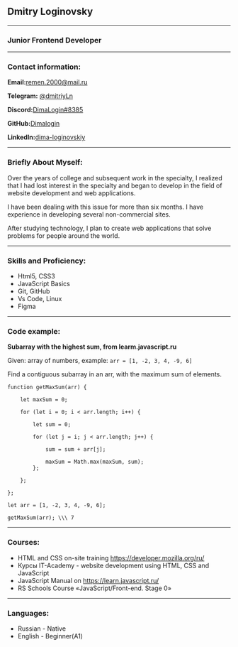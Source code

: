##  Dmitry Loginovsky

***

### Junior Frontend Developer

---

### Contact information:

**Email:**[remen.2000@mail.ru](remen.2000@mail.ru) 

**Telegram:** [@dmitriyLn](https://t.me/dmitriyLn)  

**Discord:**[DimaLogin#8385]()

**GitHub:**[Dimalogin](https://github.com/Dimalogin)

**LinkedIn:**[dima-loginovskiy](https://www.linkedin.com/in/dima-loginovskiy-87205521a/)

---

### Briefly About Myself:

Over the years of college and subsequent work in the specialty, I realized that I had lost interest in the specialty and began to develop in the field of website development and web applications.
  
I have been dealing with this issue for more than six months. I have experience in developing several non-commercial sites.

After studying technology, I plan to create web applications that solve problems for people around the world.

---

### Skills and Proficiency:

* Html5, CSS3
* JavaScript Basics
* Git, GitHub
* Vs Code, Linux
* Figma

---

### Code example:

**Subarray with the highest sum, from learm.javascript.ru** 

Given: array of numbers,  example: `arr = [1, -2, 3, 4, -9, 6]`

Find a contiguous subarray in an arr, with the maximum sum of elements.

```
function getMaxSum(arr) {

    let maxSum = 0;

    for (let i = 0; i < arr.length; i++) {

        let sum = 0;

        for (let j = i; j < arr.length; j++) {

            sum = sum + arr[j];

            maxSum = Math.max(maxSum, sum);
        };

    };

};

let arr = [1, -2, 3, 4, -9, 6];

getMaxSum(arr); \\\ 7

```
---

### Courses:

* HTML and CSS on-site training https://developer.mozilla.org/ru/
* Курсы IT-Academy - website development using HTML, CSS and JavaScript
* JavaScript Manual on https://learn.javascript.ru/
* RS Schools Course «JavaScript/Front-end. Stage 0» 

---

### Languages:

* Russian - Native
* English - Beginner(A1)
